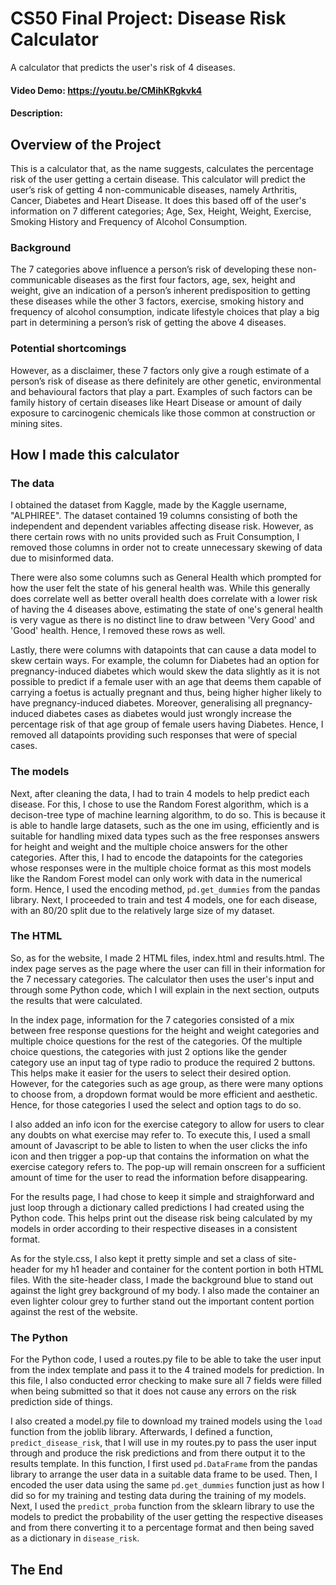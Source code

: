 # CS50 Final Project: Disease Risk Calculator
A calculator that predicts the user's risk of 4 diseases.

#### Video Demo: <https://youtu.be/CMihKRgkvk4>
#### Description:

## Overview of the Project
This is a calculator that, as the name suggests, calculates the percentage risk of the user getting a certain disease. This calculator will predict the user’s risk of getting 4 non-communicable diseases, namely Arthritis, Cancer, Diabetes and Heart Disease. It does this based off of the user's information on 7 different categories; Age, Sex, Height, Weight, Exercise, Smoking History and Frequency of Alcohol Consumption.

### Background
The 7 categories above influence a person’s risk of developing these non-communicable diseases as the first four factors, age, sex, height and weight, give an indication of a person’s inherent predisposition to getting these diseases while the other 3 factors, exercise, smoking history and frequency of alcohol consumption, indicate lifestyle choices that play a big part in determining a person’s risk of getting the above 4 diseases. 

### Potential shortcomings
However, as a disclaimer, these 7 factors only give a rough estimate of a person’s risk of disease as there definitely are other genetic, environmental and behavioural factors that play a part. Examples of such factors can be family history of certain diseases like Heart Disease or amount of daily exposure to carcinogenic chemicals like those common at construction or mining sites.

## How I made this calculator

### The data
I obtained the dataset from Kaggle, made by the Kaggle username, "ALPHIREE". The dataset contained 19 columns consisting of both the independent and dependent variables affecting disease risk. However, as there certain rows with no units provided such as Fruit Consumption, I removed those columns in order not to create unnecessary skewing of data due to misinformed data. 

There were also some columns such as General Health which prompted for how the user felt the state of his general health was. While this generally does correlate well as better overall health does correlate with a lower risk of having the 4 diseases above, estimating the state of one's general health is very vague as there is no distinct line to draw between 'Very Good' and 'Good' health. Hence, I removed these rows as well. 

Lastly, there were columns with datapoints that can cause a data model to skew certain ways. For example, the column for Diabetes had an option for pregnancy-induced diabetes which would skew the data slightly as it is not possible to predict if a female user with an age that deems them capable of carrying a foetus is actually pregnant and thus, being higher higher likely to have pregnancy-induced diabetes. Moreover, generalising all pregnancy-induced diabetes cases as diabetes would just wrongly increase the percentage risk of that age group of female users having Diabetes. Hence, I removed all datapoints providing such responses that were of special cases. 

### The models
Next, after cleaning the data, I had to train 4 models to help predict each disease. For this, I chose to use the Random Forest algorithm, which is a decison-tree type of machine learning algorithm, to do so. This is because it is able to handle large datasets, such as the one im using, efficiently and is suitable for handling mixed data types such as the free responses answers for height and weight and the multiple choice answers for the other categories. After this, I had to encode the datapoints for the categories whose responses were in the multiple choice format as this most models like the Random Forest model can only work with data in the numerical form. Hence, I used the encoding method, `pd.get_dummies` from the pandas library. Next, I proceeded to train and test 4 models, one for each disease, with an 80/20 split due to the relatively large size of my dataset. 

### The HTML
So, as for the website, I made 2 HTML files, index.html and results.html. The index page serves as the page where the user can fill in their information for the 7 necessary categories. The calculator then uses the user's input and through some Python code, which I will explain in the next section, outputs the results that were calculated. 

In the index page, information for the 7 categories consisted of a mix between free response questions for the height and weight categories and multiple choice questions for the rest of the categories. Of the multiple choice questions, the categories with just 2 options like the gender category use an input tag of type radio to produce the required 2 buttons. This helps make it easier for the users to select their desired option. However, for the categories such as age group, as there were many options to choose from, a dropdown format would be more efficient and aesthetic. Hence, for those categories I used the select and option tags to do so.

I also added an info icon for the exercise category to allow for users to clear any doubts on what exercise may refer to. To execute this, I used a small amount of Javascript to be able to listen to when the user clicks the info icon and then trigger a pop-up that contains the information on what the exercise category refers to. The pop-up will remain onscreen for a sufficient amount of time for the user to read the information before disappearing.

For the results page, I had chose to keep it simple and straighforward and just loop through a dictionary called predictions I had created using the Python code. This helps print out the disease risk being calculated by my models in order according to their respective diseases in a consistent format. 

As for the style.css, I also kept it pretty simple and set a class of site-header for my h1 header and container for the content portion in both HTML files. With the site-header class, I made the background blue to stand out against the light grey background of my body. I also made the container an even lighter colour grey to further stand out the important content portion against the rest of the website.

### The Python
For the Python code, I used a routes.py file to be able to take the user input from the index template and pass it to the 4 trained models for prediction. In this file, I also conducted error checking to make sure all 7 fields were filled when being submitted so that it does not cause any errors on the risk prediction side of things.

I also created a model.py file to download my trained models using the `load` function from the joblib library. Afterwards, I defined a function, `predict_disease_risk`, that I will use in my routes.py to pass the user input through and produce the risk predictions and from there output it to the results template. In this function, I first used `pd.DataFrame` from the pandas library to arrange the user data in a suitable data frame to be used. Then, I encoded the user data using the same `pd.get_dummies` function just as how I did so for my training and testing data during the training of my models. Next, I used the `predict_proba` function from the sklearn library to use the models to predict the probability of the user getting the respective diseases and from there converting it to a percentage format and then being saved as a dictionary in `disease_risk`.

## The End





